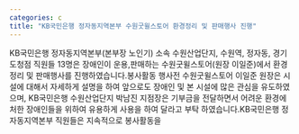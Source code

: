 ```yaml
---
categories: c
title: "KB국민은행 정자동지역본부 수원굿윌스토어 환경정리 및 판매행사 진행"
---
```

KB국민은행 정자동지역본부(본부장 노인기) 소속 수원산업단지, 수원역, 정자동, 경기도청점 직원들 13명은 장애인이 운용,판매하는 수원굿윌스토어(원장 이일준)에서 환경정리 및 판매행사를 진행하였습니다.봉사활동 행사전 수원굿윌스토어 이일준 원장은 시설에 대해서 자세하게 설명을 하여 앞으로도 장애인 및 본 시설에 많은 관심을 유도하였으며, KB국민은행 수원산업단지 박남진 지점장은 기부금을 전달하면서 어려운 환경에 처한 장애인들을 위하여 유용하게 사용을 하여 달라고 부탁 하였습니다.KB국민은행 정자동지역본부 직원들은 지속적으로 봉사활동을